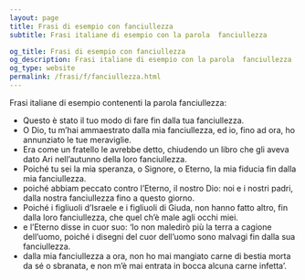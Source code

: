 ```yaml
---
layout: page
title: Frasi di esempio con fanciullezza 
subtitle: Frasi italiane di esempio con la parola  fanciullezza

og_title: Frasi di esempio con fanciullezza 
og_description: Frasi italiane di esempio con la parola  fanciullezza
og_type: website
permalink: /frasi/f/fanciullezza.html
---
```


Frasi italiane di esempio contenenti la parola fanciullezza:


- Questo è stato il tuo modo di fare fin dalla tua fanciullezza.
- O Dio, tu m’hai ammaestrato dalla mia fanciullezza, ed io, fino ad ora, ho annunziato le tue meraviglie.
- Era come un fratello le avrebbe detto, chiudendo un libro che gli aveva dato Ari nell’autunno della loro fanciullezza.
- Poiché tu sei la mia speranza, o Signore, o Eterno, la mia fiducia fin dalla mia fanciullezza.
- poiché abbiam peccato contro l’Eterno, il nostro Dio: noi e i nostri padri, dalla nostra fanciullezza fino a questo giorno.
- Poiché i figliuoli d’Israele e i figliuoli di Giuda, non hanno fatto altro, fin dalla loro fanciullezza, che quel ch’è male agli occhi miei.
- e l’Eterno disse in cuor suo: ‘Io non maledirò più la terra a cagione dell’uomo, poiché i disegni del cuor dell’uomo sono malvagi fin dalla sua fanciullezza.
- dalla mia fanciullezza a ora, non ho mai mangiato carne di bestia morta da sé o sbranata, e non m’è mai entrata in bocca alcuna carne infetta’.

